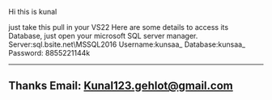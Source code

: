 Hi this is kunal

just take this pull in your VS22
Here are some details to access its Database, just open your microsoft SQL server manager.
Server:sql.bsite.net\MSSQL2016
Username:kunsaa_
Database:kunsaa_
Password: 8855221144k

------------------------------------
Thanks
Email: Kunal123.gehlot@gmail.com
------------------------------------
